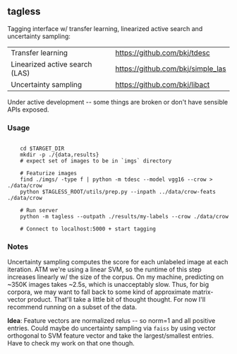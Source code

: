 ## tagless

Tagging interface w/ transfer learning, linearized active search and uncertainty sampling:

|                   |                              | 
| ----------------- | ---------------------------- |
| Transfer learning | https://github.com/bkj/tdesc |
| Linearized active search (LAS) |  https://github.com/bkj/simple_las | 
| Uncertainty sampling | https://github.com/bkj/libact | 

Under active development -- some things are broken or don't have sensible APIs exposed.

### Usage

```

    cd $TARGET_DIR
    mkdir -p ./{data,results}
    # expect set of images to be in `imgs` directory
    
    # Featurize images
    find ./imgs/ -type f | python -m tdesc --model vgg16 --crow > ./data/crow
    python $TAGLESS_ROOT/utils/prep.py --inpath ../data/crow-feats ./data/crow
    
    # Run server
    python -m tagless --outpath ./results/my-labels --crow ./data/crow
    
    # Connect to localhost:5000 + start tagging
```

### Notes

Uncertainty sampling computes the score for each unlabeled image at each iteration.  ATM we're using a linear SVM, so the runtime of this step increases linearly w/ the size of the corpus.  On my machine, predicting on ~350K images takes ~2.5s, which is unacceptably slow.  Thus, for big corpora, we may want to fall back to some kind of approximate matrix-vector product. That'll take a little bit of thought thought.  For now I'll recommend running on a subset of the data.

__Idea__: Feature vectors are normalized relus -- so norm=1 and all positive entries.  Could maybe do uncertainty sampling via `faiss` by using vector orthogonal to SVM feature vector and take the largest/smallest entries.  Have to check my work on that one though.
